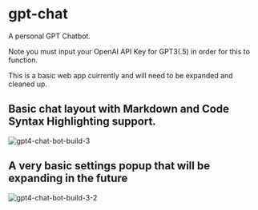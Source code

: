# gpt-chat
 A personal GPT Chatbot.
 
 Note you must input your OpenAI API Key for GPT3(.5) in order for this to function.

This is a basic web app cuirrently and will need to be expanded and cleaned up.

## Basic chat layout with Markdown and Code Syntax Highlighting support.
![gpt4-chat-bot-build-3](https://user-images.githubusercontent.com/2380471/232234065-ccd57194-20d9-4968-9aef-d4af80b03403.png)

## A very basic settings popup that will be expanding in the future
![gpt4-chat-bot-build-3-2](https://user-images.githubusercontent.com/2380471/232234099-cd76ad46-b51f-4e5e-b3f2-83389eaf8c35.png)
